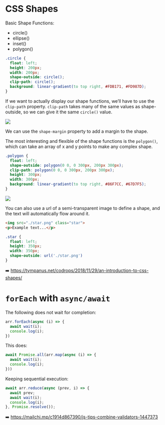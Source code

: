 # CSS Shapes

Basic Shape Functions:

- circle()
- ellipse()
- inset()
- polygon()

```css
.circle {
  float: left;
  height: 200px;
  width: 200px;
  shape-outside: circle();
  clip-path: circle();
  background: linear-gradient(to top right, #FDB171, #FD987D);
}
```

If we want to actually display our shape functions, we’ll have to use the `clip-path` property.
`clip-path` takes many of the same values as shape-outside, so we can give it the same `circle()` value.

![](https://codropspz-tympanus.netdna-ssl.com/codrops/wp-content/uploads/2018/11/cssshapes_circle4.jpg)

We can use the `shape-margin` property to add a margin to the shape.

The most interesting and flexible of the shape functions is the `polygon()`,
which can take an array of x and y points to make any complex shape.

```css
.polygon {
  float: left;
  shape-outside: polygon(0 0, 0 300px, 200px 300px);
  clip-path: polygon(0 0, 0 300px, 200px 300px);
  height: 300px;
  width: 300px;
  background: linear-gradient(to top right, #86F7CC, #67D7F5);
}
```

![](https://codropspz-tympanus.netdna-ssl.com/codrops/wp-content/uploads/2018/11/cssshapes_polygon1.jpg)

You can also use a url of a semi-transparent image to define a shape, and the text will automatically flow around it.

```html
<img src="./star.png" class="star">
<p>Example text...</p>
```

```css
.star {
  float: left;
  height: 350px;
  width: 350px;
  shape-outside: url('./star.png')
}
```

:arrow_right: https://tympanus.net/codrops/2018/11/29/an-introduction-to-css-shapes/

# `forEach` with `async/await`

The following does not wait for completion:

```js
arr.forEach(async (i) => {
  await wait(i);
  console.log(i);
})
```

This does:

```js
await Promise.all(arr.map(async (i) => {
  await wait(i);
  console.log(i);
}))
```

Keeping sequential execution:

```js
await arr.reduce(async (prev, i) => {
  await prev;
  await wait(i);
  console.log(i);
}, Promise.resolve());
```

:arrow_right: https://mailchi.mp/c1914d867390/js-tips-combine-validators-1447373
